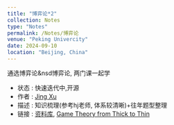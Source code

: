 ```yaml
---
title: "博弈论*2"
collection: Notes
type: "Notes"
permalink: /Notes/博弈论
venue: "Peking Univercity"
date: 2024-09-10
location: "Beijing, China"
---
```

通选博弈论&nsd博弈论, 两门课一起学
- 状态 : 快速迭代中,开源
- 作者 : [Jing Xu](https://iculizhi.github.io/)
- 描述 : 知识梳理(参考hj老师, 体系较清晰)+往年题型整理
- 链接 : [资料库](https://github.com/ICUlizhi/game-theroy-of-pku-gg-and-nsd), [Game Theory from Thick to Thin](https://iculizhi.github.io/files/Game%20Theory%20from%20Thick%20to%20Thin%20v3.1.pdf)

<script src="https://giscus.app/client.js"
        data-repo="ICUlizhi/ICUlizhi.github.io"
        data-repo-id="R_kgDOKfCXRQ"
        data-category="Announcements"
        data-category-id="DIC_kwDOKfCXRc4CknGa"
        data-mapping="url"
        data-strict="0"
        data-reactions-enabled="1"
        data-emit-metadata="1"
        data-input-position="top"
        data-theme="light"
        data-lang="zh-CN"
        data-loading="lazy"
        crossorigin="anonymous"
        async>
</script>